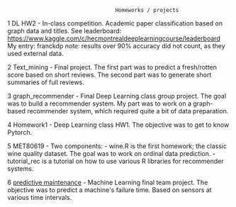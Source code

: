 
                                      Homeworks / projects
                                            
1 DL HW2 -            In-class competition. Academic paper classification based on graph data and titles.
                      See leaderboard: https://www.kaggle.com/c/hecmontrealdeeplearningcourse/leaderboard
                      My entry: franckdp
                      *note*: results over 90% accuracy did not count, as they used external data. 
               
2 Text_mining -       Final project. The first part was to predict a fresh/rotten score based on short reviews. 
                      The second part was to generate short summaries of full reviews. 
                
3 graph_recommender - Final Deep Learning class group project. The goal was to build a recommender system.
                      My part was to work on a graph-based recommender system, which required quite a bit of data preparation. 
                      
4 Homework1 -         Deep Learning class HW1. The objective was to get to know Pytorch.

5 MET80619 -          Two components:
                      - wine.R is the first homework; the classic wine quality dataset. The goal was to work on ordinal data prediction.
                      - tutorial_rec is a tutorial on how to use various R libraries for recommender systems. 
                      
6 [predictive maintenance](https://github.com/francoisdoanp/MLTBP) - Machine Learning final team project. The objective was to predict a machine's 
                                                                     failure time. Based on sensors at various time intervals. 
                 
